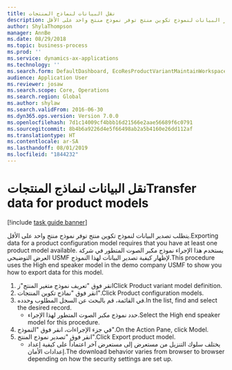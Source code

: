 ```yaml
---
title: نقل البيانات لنماذج المنتجات
description: يتطلب تصدير البيانات لنموذج تكوين منتج توفر نموذج منتج واحد على الأقل.
author: ShylaThompson
manager: AnnBe
ms.date: 08/29/2018
ms.topic: business-process
ms.prod: ''
ms.service: dynamics-ax-applications
ms.technology: ''
ms.search.form: DefaultDashboard, EcoResProductVariantMaintainWorkspace, PCProductConfigurationModelListPage
audience: Application User
ms.reviewer: josaw
ms.search.scope: Core, Operations
ms.search.region: Global
ms.author: shylaw
ms.search.validFrom: 2016-06-30
ms.dyn365.ops.version: Version 7.0.0
ms.openlocfilehash: 7d1c14009cf4bbb16d21566e2aae56689f6c0791
ms.sourcegitcommit: 8b4b6a9226d4e5f66498ab2a5b4160e26dd112af
ms.translationtype: HT
ms.contentlocale: ar-SA
ms.lasthandoff: 08/01/2019
ms.locfileid: "1844232"
---
```

# <a name="transfer-data-for-product-models"></a><span data-ttu-id="54bdb-103">نقل البيانات لنماذج المنتجات</span><span class="sxs-lookup"><span data-stu-id="54bdb-103">Transfer data for product models</span></span>

[!include [task guide banner](../../includes/task-guide-banner.md)]

<span data-ttu-id="54bdb-104">يتطلب تصدير البيانات لنموذج تكوين منتج توفر نموذج منتج واحد على الأقل.</span><span class="sxs-lookup"><span data-stu-id="54bdb-104">Exporting data for a product configuration model requires that you have at least one product model available.</span></span> <span data-ttu-id="54bdb-105">يستخدم هذا الإجراء نموذج مكبر الصوت المتطور في شركة العرض التوضيحي USMF لإظهار كيفية تصدير البيانات لهذا النموذج.</span><span class="sxs-lookup"><span data-stu-id="54bdb-105">This procedure uses the High end speaker model in the demo company USMF to show you how to export data for this model.</span></span>

1. <span data-ttu-id="54bdb-106">انقر فوق "تعريف نموذج متغير المنتج"ز</span><span class="sxs-lookup"><span data-stu-id="54bdb-106">Click Product variant model definition.</span></span>
2. <span data-ttu-id="54bdb-107">انقر فوق "نماذج تكوين المنتجات".</span><span class="sxs-lookup"><span data-stu-id="54bdb-107">Click Product configuration models.</span></span>
3. <span data-ttu-id="54bdb-108">في القائمة، قم بالبحث عن السجل المطلوب وحدده.</span><span class="sxs-lookup"><span data-stu-id="54bdb-108">In the list, find and select the desired record.</span></span>
    * <span data-ttu-id="54bdb-109">حدد نموذج مكبر الصوت المتطور لهذا الإجراء.</span><span class="sxs-lookup"><span data-stu-id="54bdb-109">Select the High end speaker model for this procedure.</span></span>  
4. <span data-ttu-id="54bdb-110">في جزء الإجراءات، انقر فوق "النموذج".</span><span class="sxs-lookup"><span data-stu-id="54bdb-110">On the Action Pane, click Model.</span></span>
5. <span data-ttu-id="54bdb-111">انقر فوق "تصدير نموذج المنتج".</span><span class="sxs-lookup"><span data-stu-id="54bdb-111">Click Export product model.</span></span>
    * <span data-ttu-id="54bdb-112">يختلف سلوك التنزيل من مستعرض إلى مستعرض آخر اعتماداً على كيفية إعداد إعدادات الأمان.</span><span class="sxs-lookup"><span data-stu-id="54bdb-112">The download behavior varies from browser to browser depending on how the security settings are set up.</span></span>  

